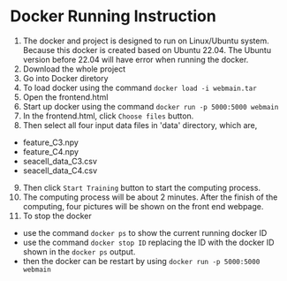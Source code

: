 # Docker Running Instruction
1. The docker and project is designed to run on Linux/Ubuntu system. Because this docker is created based on Ubuntu 22.04. The Ubuntu version before 22.04 will have error when running the docker.
2. Download the whole project
3. Go into Docker diretory
4. To load docker using the command `docker load -i webmain.tar`
6. Open the frontend.html
7. Start up docker using the command `docker run -p 5000:5000 webmain`
8. In the frontend.html, click `Choose files` button.
9. Then select all four input data files in 'data' directory, which are,
  - feature_C3.npy
  - feature_C4.npy
  - seacell_data_C3.csv
  - seacell_data_C4.csv
9. Then click `Start Training` button to start the computing process.
10. The computing process will be about 2 minutes. After the finish of the computing, four pictures will be shown on the front end webpage.
11. To stop the docker
   - use the command `docker ps` to show the current running docker ID
   - use the command `docker stop ID` replacing the ID with the docker ID shown in the `docker ps` output.
   - then the docker can be restart by using `docker run -p 5000:5000 webmain`
